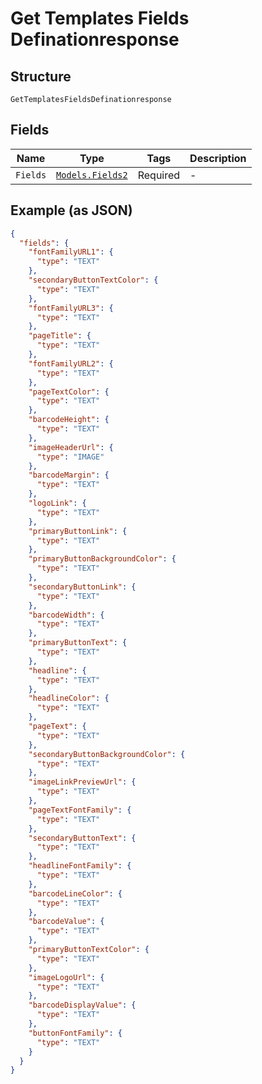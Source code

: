 
# Get Templates Fields Definationresponse

## Structure

`GetTemplatesFieldsDefinationresponse`

## Fields

| Name | Type | Tags | Description |
|  --- | --- | --- | --- |
| `Fields` | [`Models.Fields2`](/doc/models/fields-2.md) | Required | - |

## Example (as JSON)

```json
{
  "fields": {
    "fontFamilyURL1": {
      "type": "TEXT"
    },
    "secondaryButtonTextColor": {
      "type": "TEXT"
    },
    "fontFamilyURL3": {
      "type": "TEXT"
    },
    "pageTitle": {
      "type": "TEXT"
    },
    "fontFamilyURL2": {
      "type": "TEXT"
    },
    "pageTextColor": {
      "type": "TEXT"
    },
    "barcodeHeight": {
      "type": "TEXT"
    },
    "imageHeaderUrl": {
      "type": "IMAGE"
    },
    "barcodeMargin": {
      "type": "TEXT"
    },
    "logoLink": {
      "type": "TEXT"
    },
    "primaryButtonLink": {
      "type": "TEXT"
    },
    "primaryButtonBackgroundColor": {
      "type": "TEXT"
    },
    "secondaryButtonLink": {
      "type": "TEXT"
    },
    "barcodeWidth": {
      "type": "TEXT"
    },
    "primaryButtonText": {
      "type": "TEXT"
    },
    "headline": {
      "type": "TEXT"
    },
    "headlineColor": {
      "type": "TEXT"
    },
    "pageText": {
      "type": "TEXT"
    },
    "secondaryButtonBackgroundColor": {
      "type": "TEXT"
    },
    "imageLinkPreviewUrl": {
      "type": "TEXT"
    },
    "pageTextFontFamily": {
      "type": "TEXT"
    },
    "secondaryButtonText": {
      "type": "TEXT"
    },
    "headlineFontFamily": {
      "type": "TEXT"
    },
    "barcodeLineColor": {
      "type": "TEXT"
    },
    "barcodeValue": {
      "type": "TEXT"
    },
    "primaryButtonTextColor": {
      "type": "TEXT"
    },
    "imageLogoUrl": {
      "type": "TEXT"
    },
    "barcodeDisplayValue": {
      "type": "TEXT"
    },
    "buttonFontFamily": {
      "type": "TEXT"
    }
  }
}
```


